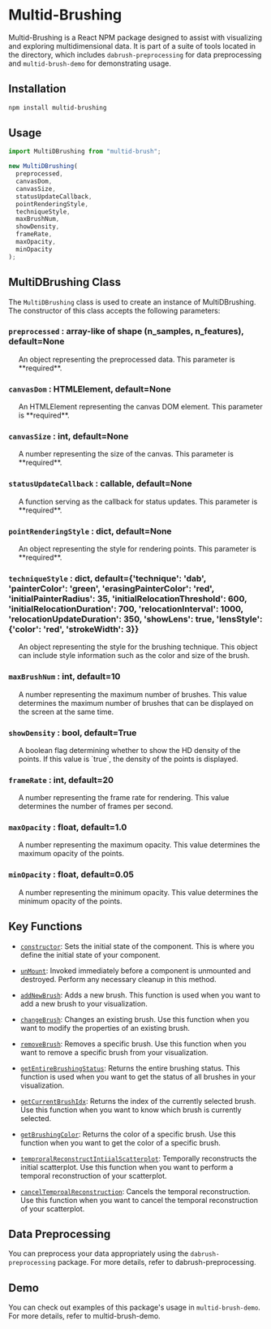 # Multid-Brushing

Multid-Brushing is a React NPM package designed to assist with visualizing and exploring multidimensional data. It is part of a suite of tools located in the directory, which includes `dabrush-preprocessing` for data preprocessing and `multid-brush-demo` for demonstrating usage.

## Installation

```sh
npm install multid-brushing
```

## Usage

```javascript
import MultiDBrushing from "multid-brush";

new MultiDBrushing(
  preprocessed,
  canvasDom,
  canvasSize,
  statusUpdateCallback,
  pointRenderingStyle,
  techniqueStyle,
  maxBrushNum,
  showDensity,
  frameRate,
  maxOpacity,
  minOpacity
);
```

## MultiDBrushing Class

The `MultiDBrushing` class is used to create an instance of MultiDBrushing. The constructor of this class accepts the following parameters:

### `preprocessed` : array-like of shape (n_samples, n_features), default=None

<div style="margin-left: 20px;">
  An object representing the preprocessed data. This parameter is **required**.
</div>

### `canvasDom` : HTMLElement, default=None

<div style="margin-left: 20px;">
  An HTMLElement representing the canvas DOM element. This parameter is **required**.
</div>

### `canvasSize` : int, default=None

<div style="margin-left: 20px;">
  A number representing the size of the canvas. This parameter is **required**.
</div>

### `statusUpdateCallback` : callable, default=None

<div style="margin-left: 20px;">
  A function serving as the callback for status updates. This parameter is **required**.
</div>

### `pointRenderingStyle` : dict, default=None

<div style="margin-left: 20px;">
  An object representing the style for rendering points. This parameter is **required**.
</div>

### `techniqueStyle` : dict, default={'technique': 'dab', 'painterColor': 'green', 'erasingPainterColor': 'red', 'initialPainterRadius': 35, 'initialRelocationThreshold': 600, 'initialRelocationDuration': 700, 'relocationInterval': 1000, 'relocationUpdateDuration': 350, 'showLens': true, 'lensStyle': {'color': 'red', 'strokeWidth': 3}}

<div style="margin-left: 20px;">
  An object representing the style for the brushing technique. This object can include style information such as the color and size of the brush.
</div>

### `maxBrushNum` : int, default=10

<div style="margin-left: 20px;">
  A number representing the maximum number of brushes. This value determines the maximum number of brushes that can be displayed on the screen at the same time.
</div>

### `showDensity` : bool, default=True

<div style="margin-left: 20px;">
  A boolean flag determining whether to show the HD density of the points. If this value is `true`, the density of the points is displayed.
</div>

### `frameRate` : int, default=20

<div style="margin-left: 20px;">
  A number representing the frame rate for rendering. This value determines the number of frames per second.
</div>

### `maxOpacity` : float, default=1.0

<div style="margin-left: 20px;">
  A number representing the maximum opacity. This value determines the maximum opacity of the points.
</div>

### `minOpacity` : float, default=0.05

<div style="margin-left: 20px;">
  A number representing the minimum opacity. This value determines the minimum opacity of the points.
</div>

## Key Functions

- [`constructor`](index.js#L9): Sets the initial state of the component. This is where you define the initial state of your component.

- [`unMount`](index.js#L570): Invoked immediately before a component is unmounted and destroyed. Perform any necessary cleanup in this method.

- [`addNewBrush`](index.js#L580): Adds a new brush. This function is used when you want to add a new brush to your visualization.

- [`changeBrush`](index.js#L590): Changes an existing brush. Use this function when you want to modify the properties of an existing brush.

- [`removeBrush`](index.js#L594): Removes a specific brush. Use this function when you want to remove a specific brush from your visualization.

- [`getEntireBrushingStatus`](index.js#L598): Returns the entire brushing status. This function is used when you want to get the status of all brushes in your visualization.

- [`getCurrentBrushIdx`](index.js#L615): Returns the index of the currently selected brush. Use this function when you want to know which brush is currently selected.

- [`getBrushingColor`](index.js#L619): Returns the color of a specific brush. Use this function when you want to get the color of a specific brush.

- [`temproralReconstructIntiialScatterplot`](index.js#L647): Temporally reconstructs the initial scatterplot. Use this function when you want to perform a temporal reconstruction of your scatterplot.

- [`cancelTemproalReconstruction`](index.js#L662): Cancels the temporal reconstruction. Use this function when you want to cancel the temporal reconstruction of your scatterplot.

## Data Preprocessing

You can preprocess your data appropriately using the `dabrush-preprocessing` package. For more details, refer to dabrush-preprocessing.

## Demo

You can check out examples of this package's usage in `multid-brush-demo`. For more details, refer to multid-brush-demo.
